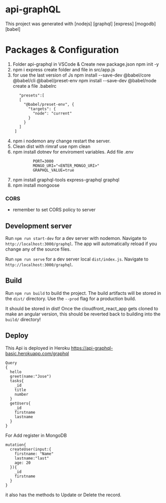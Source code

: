# api-graphQL

This project was generated with [nodejs] [graphql] [express] [mogodb] [babel]

# Packages & Configuration 
   1. Folder api-graphql in VSCode & Create new package.json npm init -y
   2. npm i express
        create folder and file in src/app.js
   3. for use the last version of Js
      npm install --save-dev @babel/core @babel/cli @babel/preset-env
      npm install --save-dev @babel/node
      create a file .babelrc
```
      "presets":[
      [
        "@babel/preset-env", {
          "targets": {
            "node": "current"
          }
        }
      ]
    ]
```
   4. npm i nodemon any change restart the server.
   5. Clean dist with rimraf use npm clean
   6. npm install dotnev for enviroment variables.
      Add file .env
```
            PORT=3000
            MONGO_URI="<ENTER_MONGO_URI>"
            GRAPHQL_VALUE=true
```
   7. npm install graphql-tools express-graphql graphql
   8. npm install mongoose

### CORS

 - remember to set CORS policy to server

## Development server
Run `npm run start-dev` for a dev server with nodemon. Navigate to `http://localhost:3000/graphql`. The app will automatically reload if you change any of the source files.

Run `npm run serve` for a dev server local `dist/index.js`. Navigate to `http://localhost:3000/graphql`.


## Build

Run `npm run build` to build the project. The build artifacts will be stored in the `dist/` directory. Use the `--prod` flag for a production build.

It should be stored in dist! Once the cloudfront_react_app gets cloned to make an angular version, this should be reverted back to building into the `build/` directory!

## Deploy 
This Api is deployed in Heroku https://api-graphql-basic.herokuapp.com/graphql

```
Query
{
  hello
  greet(name:"Jose")
  tasks{
    _id
    title
    number
  }
  getUsers{
    _id
    firstname
    lastname
  }
}
```
For Add register in MongoDB
```
mutation{
  createUser(input:{ 
    firstname: "Name"
    lastname:"last"
    age: 20
  }){
    _id
    firstname
  }
}
```
it also has the methods to Update or Delete the record.
